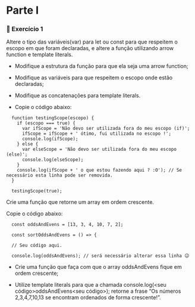 # Parte I

 ### 🚀 Exercício 1

Altere o tipo das variáveis(var) para let ou const para que respeitem o escopo em que foram declaradas, e altere a função utilizando arrow function e template literals.

* Modifique a estrutura da função para que ela seja uma arrow function;

* Modifique as variáveis para que respeitem o escopo onde estão declaradas;

* Modifique as concatenações para template literals.

* Copie o código abaixo:
```
  function testingScope(escopo) {
    if (escopo === true) {
      var ifScope = 'Não devo ser utilizada fora do meu escopo (if)';
      ifScope = ifScope + ' ótimo, fui utilizada no escopo !';
      console.log(ifScope);
    } else {
      var elseScope = 'Não devo ser utilizada fora do meu escopo (else)';
      console.log(elseScope);
    }
    console.log(ifScope + ' o que estou fazendo aqui ? :O'); // Se necessário esta linha pode ser removida.
  }

  testingScope(true);
  ```

Crie uma função que retorne um array em ordem crescente.

Copie o código abaixo:

```
  const oddsAndEvens = [13, 3, 4, 10, 7, 2];

  const sortOddsAndEvens = () => {

  // Seu código aqui.

  console.log(oddsAndEvens); // será necessário alterar essa linha 😉
  ```

* Crie uma função que faça com que o array oddsAndEvens fique em ordem crescente;

* Utilize template literals para que a chamada console.log(<seu código>oddsAndEvens<seu código>); retorne a frase “Os números 2,3,4,7,10,13 se encontram ordenados de forma crescente!”.